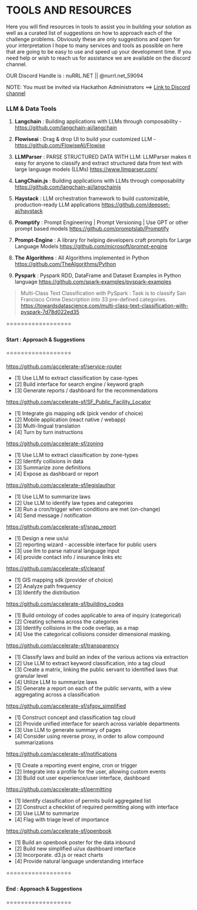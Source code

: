 # TOOLS AND RESOURCES
Here you will find resources in tools to assist you in building your solution as well as a curated list of suggestions on how to approach each of the challenge problems. Obviously these are only suggestions and open for your interpretation I hope to many services and tools as possible on here that are going to be easy to use and speed up your development time.
If you need help or wish to reach us for assistance we are available on the discord channel.  

OUR Discord Handle is :  nuRRL.NET || @nurrl.net_59094

NOTE: You must be invited via Hackathon Administrators ==> [ Link to Discord channel ](https://discord.com/channels/1139717133048225923/1163292444251660358)

### LLM & Data Tools

1. **Langchain**  : Building applications with LLMs through composability -  https://github.com/langchain-ai/langchain

2. **Flowiseai**  : Drag & drop UI to build your customized LLM - 
https://github.com/FlowiseAI/Flowise

3. **LLMParser** : PARSE STRUCTURED DATA WITH LLM: 
LLMParser makes it easy for anyone to classify and extract structured data from text with large language models (LLMs)
https://www.llmparser.com/

4. **LangChain.js**  :   Building applications with LLMs through composability    https://github.com/langchain-ai/langchainjs

5. **Haystack** : LLM orchestration framework to build customizable, production-ready LLM applications  https://github.com/deepset-ai/haystack

6. **Promptify** : Prompt Engineering | Prompt Versioning | Use GPT or other prompt based models   https://github.com/promptslab/Promptify

7. **Prompt-Engine** : A library for helping developers craft prompts for Large Language Models https://github.com/microsoft/prompt-engine

8.  **The Algorithms**  : All Algorithms implemented in Python  https://github.com/TheAlgorithms/Python

9.  **Pyspark**   :  Pyspark RDD, DataFrame and Dataset Examples in Python language   https://github.com/spark-examples/pyspark-examples

> Multi-Class Text Classification with PySpark : Task is to classify San Francisco Crime Description into 33 pre-defined categories. https://towardsdatascience.com/multi-class-text-classification-with-pyspark-7d78d022ed35



⭐⭐⭐⭐⭐⭐⭐⭐⭐⭐⭐⭐⭐⭐⭐⭐⭐⭐
####  Start : Approach  & Suggestions 
⭐⭐⭐⭐⭐⭐⭐⭐⭐⭐⭐⭐⭐⭐⭐⭐⭐⭐

https://github.com/accelerate-sf/service-router 
* [1] Use LLM to extract classification by case-types 
* [2] Build interface for search engine / keyword graph
* [3] Generate reports / dashboard for the recommendations

https://github.com/accelerate-sf/SF_Public_Facility_Locator
* [1] Integrate gis mapping sdk (pick vendor of choice)
* [2] Mobile application (react native / webapp)
* [3] Multi-lingual translation
* [4] Turn by turn instructions

https://github.com/accelerate-sf/zoning
* [1] Use LLM to extract classification by zone-types 
* [2] Identify collisions in data 
* [3] Summarize zone definitions
* [4] Expose as dashboard or report

https://github.com/accelerate-sf/legislauthor
* [1] Use LLM to summarize laws
* [2] Use LLM to identify law types and categories
* [3] Run a cron/trigger when conditions are met (on-change)
* [4] Send message / notification

https://github.com/accelerate-sf/snap_report
* [1] Design a new ux/ui
* [2] reporting wizard - accessible interface for public users
* [3] use llm to parse natrural language input
* [4] provide contact info / insurance links etc

https://github.com/accelerate-sf/cleansf
* [1]  GIS mapping sdk (provider of choice) 
* [2]  Analyze path frequency 
* [3]  Identify the distribution

https://github.com/accelerate-sf/building_codes
* [1]  Build ontology of codes applicable to area of inquiry (categorical)
* [2] Creating schema across the categories 
* [3] Identify collisions in the code overlap, as a map
* [4] Use the categorical collisions consider dimensional  masking.


https://github.com/accelerate-sf/transparency
* [1] Classify laws and build an index of the various actions via extraction
* [2] Use LLM to extract keyword classification, into a tag cloud
* [3] Create a matrix, linking the public servant to identified laws that granular level
* [4] Utilize LLM to summarize laws 
* [5] Generate a report on each of the public servants, with a view aggregating across a classification 

https://github.com/accelerate-sf/sfgov_simplified
* [1] Construct concept and classification tag cloud
* [2] Provide unified interface for search across variable departments
* [3] Use LLM to generate summary of pages
* [4] Consider using reverse proxy, in order to allow compound summarizations

https://github.com/accelerate-sf/notifications
* [1] Create a reporting event engine, cron or trigger
* [2] Integrate into a profile for the user, allowing custom events
* [3] Build out user experience/user interface, dashboard

https://github.com/accelerate-sf/permitting
* [1]  Identify classification of permits build aggregated list
* [2]  Construct a checklist of required permitting along with interface
* [3] Use LLM to summarize
* [4] Flag with triage level of importance

https://github.com/accelerate-sf/openbook
* [1] Build an openbook poster for the data inbound
* [2] Build new simplified ui/ux dashboard interface
* [3] Incorporate. d3.js or react charts
* [4]  Provide natural language understanding interface

⭐⭐⭐⭐⭐⭐⭐⭐⭐⭐⭐⭐⭐⭐⭐⭐⭐⭐
#### End  : Approach  & Suggestions 
⭐⭐⭐⭐⭐⭐⭐⭐⭐⭐⭐⭐⭐⭐⭐⭐⭐⭐ 
